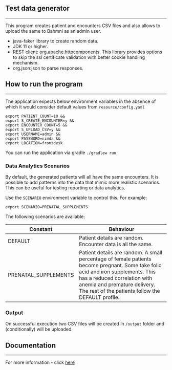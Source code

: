Test data generator
---
---
This program creates patient and encounters CSV files and also allows to upload the same to Bahmni as an admin user.

- java-faker library to create random data. 
- JDK 11 or higher.
- REST client: org.apache.httpcomponents. This library provides options to skip the ssl certificate validation with better cookie handling mechanism.
- org.json:json to parse responses.

 How to run the program
---
---
The application expects below environment variables in the absence of which it would consider default values from `resource/config.yaml` 
```shell
export PATIENT_COUNT=10 &&
export S_CREATE_ENCOUNTER=y &&
export ENCOUNTER_COUNT=5 &&
export S_UPLOAD_CSV=y &&
export USERNAME=admin &&
export PASSWORD=nimda &&
export LOCATION=frontdesk
```
You can run the application via gradle `./gradlew run`

### Data Analytics Scenarios
By default, the generated patients will all have the same encounters.
It is possible to add patterns into the data that mimic more realistic scenarios. This can be useful for testing reporting or data analytics.

Use the `SCENARIO` environment variable to control this. For example:
```
export SCENARIO=PRENATAL_SUPPLEMENTS
```
The following scenarios are available:

| Constant             | Behaviour                                                                                                                                                                                                                                             |
|----------------------|-------------------------------------------------------------------------------------------------------------------------------------------------------------------------------------------------------------------------------------------------------|
| DEFAULT              | Patient details are random. Encounter data is all the same.                                                                                                                                                                                           |
| PRENATAL_SUPPLEMENTS | Patient details are random. A small percentage of female patients become pregnant. Some take folic acid and iron supplements. This has a reduced correlation with anemia and premature delivery. The rest of the patients follow the DEFAULT profile. |


### Output
On successful execution two CSV files will be created in `/output` folder and (conditionally) will be uploaded.

 Documentation
---
---
For more information - click [here](https://bahmni.atlassian.net/l/cp/QVEX0AYk)

